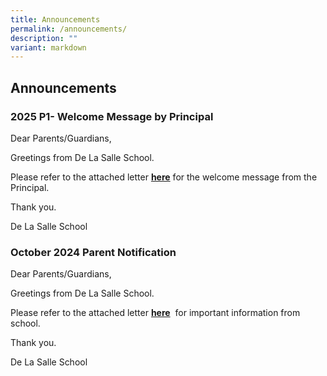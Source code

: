 ```yaml
---
title: Announcements
permalink: /announcements/
description: ""
variant: markdown
---
```

## Announcements

### 2025 P1- Welcome Message by Principal

Dear Parents/Guardians,
  
Greetings from De La Salle School. 

Please refer to the attached letter [**here**](/files/2025_P1_Welcome_Message_by_Principal.pdf) for the welcome message from the Principal.

Thank you.
  
De La Salle School
### October 2024 Parent Notification


Dear Parents/Guardians,
  
Greetings from De La Salle School. 

Please refer to the attached letter [**here**](/files/3_Oct_2024_PN.pdf)  for important information from school. 

Thank you.
  
De La Salle School